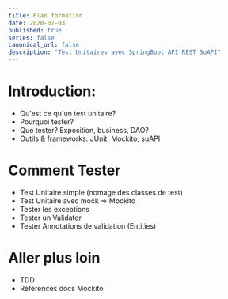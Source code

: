 ```yaml
---
title: Plan formation
date: 2020-07-03
published: true
series: false
canonical_url: false
description: "Test Unitaires avec SpringBoot API REST SuAPI"
---
```


# Introduction:

- Qu'est ce qu'un test unitaire?
- Pourquoi tester?
- Que tester? Exposition, business, DAO?
- Outils & frameworks: JUnit, Mockito, suAPI

# Comment Tester

- Test Unitaire simple (nomage des classes de test)
- Test Unitaire avec mock => Mockito
- Tester les exceptions
- Tester un Validator
- Tester Annotations de validation (Entities)

# Aller plus loin

- TDD
- Références docs Mockito
